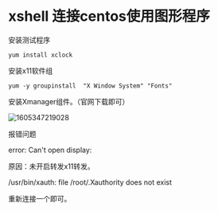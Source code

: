 # xshell 连接centos使用图形程序

安装测试程序

```shell
yum install xclock
```

安装x11软件组

```shell
yum -y groupinstall  "X Window System" "Fonts"
```

安装Xmanager组件。（官网下载即可）

![1605347219028](D:\linux\笔记\images\1605347219028.png)

报错问题

error: Can't open display:

原因：未开启转发x11转发。

/usr/bin/xauth:  file /root/.Xauthority does not exist

重新连接一个即可。